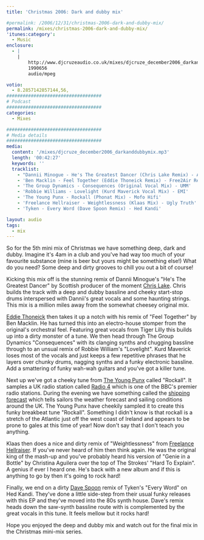 ```yaml
---
title: 'Christmas 2006: Dark and dubby mix'

#permalink: /2006/12/31/christmas-2006-dark-and-dubby-mix/
permalink: /mixes/christmas-2006-dark-and-dubby-mix/
'itunes:category':
  - Music
enclosure:
  - |
    |
        http://www.djcruzeaudio.co.uk/mixes/djcruze_december2006_darkanddubbymix.mp3
        1990656
        audio/mpeg

votio:
  - 8.2857142857144,56,
###################################
# Podcast
###################################
categories:
  - Mixes

###################################
# Media details
###################################
media:
  content: '/mixes/djcruze_december2006_darkanddubbymix.mp3'
  length: '00:42:27'
  keywords: ''
  tracklist:
    - "Dannii Minogue - He's The Greatest Dancer (Chris Lake Remix) - AATW"
    - 'Ben Macklin - Feel Together (Eddie Thoneick Remix) - Free2Air Recordings'
    - 'The Group Dynamics - Consequences (Original Vocal Mix) - UMM'
    - 'Robbie Williams - Lovelight (Kurd Maverick Vocal Mix) - EMI'
    - 'The Young Punx - Rockall (Phonat Mix) - Mofo Hifi'
    - 'Freelance Hellraiser - Weightlessness (Klaas Mix) - Ugly Truth'
    - 'Tyken - Every Word (Dave Spoon Remix) - Hed Kandi'

layout: audio
tags:
  - mix
---
```


So for the 5th mini mix of Christmas we have something deep, dark and dubby. Imagine it's 4am in a club and you've had way too much of your favourite substance (mine is beer but yours might be something else!) What do you need? Some deep and dirty grooves to chill you out a bit of course!

Kicking this mix off is the stunning remix of Dannii Minogue's "He's The Greatest Dancer" by Scottish producer of the moment [Chris Lake][1]. Chris builds the track with a deep and dubby bassline and cheeky start-stop drums interspersed with Dannii's great vocals and some haunting strings. This mix is a million miles away from the somewhat cheesey original mix.

[Eddie Thoneick][2] then takes it up a notch with his remix of "Feel Together" by Ben Macklin. He has turned this into an electro-house stomper from the original's orchestral feel. Featuring great vocals from Tiger Lilly this builds up into a dirty monster of a tune. We then head through The Group Dynamics "Consequences" with its clanging synths and chugging bassline through to an unsual remix of Robbie William's "Lovelight". Kurd Maverick loses most of the vocals and just keeps a few repetitive phrases that he layers over chunky drums, nagging synths and a funky electronic bassline. Add a smattering of funky wah-wah guitars and you've got a killer tune.

Next up we've got a cheeky tune from [The Young Punx][3] called "Rockall". It samples a UK radio station called [Radio 4][4] which is one of the BBC's premier radio stations. During the evening we have something called the [shipping forecast][5] which tells sailors the weather forecast and sailing conditions around the UK. The Young Punx have cheekily sampled it to create this funky breakbeat tune "Rockall". Something I didn't know is that rockall is a stretch of the Atlantic just off the west coast of Ireland and appears to be prone to gales at this time of year! Now don't say that I don't teach you anything.

Klaas then does a nice and dirty remix of "Weightlessness" from [Freelance Hellraiser][6]. If you've never heard of him then think again. He was the original king of the mash-up and you've probably heard his version of "Genie in a Bottle" by Christina Aguilera over the top of The Strokes' "Hard To Explain". A genius if ever I heard one. He's back with a new album and if this is anything to go by then it's going to rock hard!

Finally, we end on a dirty [Dave Spoon][7] remix of Tyken's "Every Word" on Hed Kandi. They've done a little side-step from their usual funky releases with this EP and they've moved into the 80s synth house. Dave's remix heads down the saw-synth bassline route with is complemented by the great vocals in this tune. It feels mellow but it rocks hard!

Hope you enjoyed the deep and dubby mix and watch out for the final mix in the Christmas mini-mix series.

[1]: http://www.chris-lake.com/
[2]: http://www.eddiethoneick.com/
[3]: http://www.theyoungpunx.com/
[4]: http://www.bbc.co.uk/radio4/
[5]: http://www.bbc.co.uk/weather/coast/shipping/
[6]: http://www.thefreelancehellraiser.com/
[7]: http://www.davespoon.co.uk/
